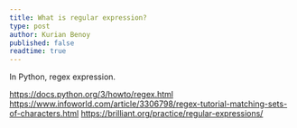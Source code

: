 ```yaml
---
title: What is regular expression?
type: post
author: Kurian Benoy
published: false
readtime: true
---
```


In Python, regex expression.

https://docs.python.org/3/howto/regex.html
https://www.infoworld.com/article/3306798/regex-tutorial-matching-sets-of-characters.html
https://brilliant.org/practice/regular-expressions/
